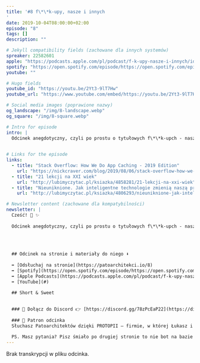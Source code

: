 ```yaml
---
title: '#8 f\*\*k-upy, nasze i innych
'
date: 2019-10-04T08:00:00+02:00
episode: "8"
tags: []
description: ""

# Jekyll compatibility fields (zachowane dla innych systemów)  
spreaker: 22582601
apple: "https://podcasts.apple.com/pl/podcast/f-k-upy-nasze-i-innych/id1477067604?i=1000452234351&l=pl"
spotify: "https://open.spotify.com/episode/https://open.spotify.com/episode/3fHCc3M41UbM23DIJt0fvc"
youtube: ""

# Hugo fields  
youtube_id: "https://youtu.be/2Yt3-9lT7Hw"
youtube_url: "https://www.youtube.com/embed/https://youtu.be/2Yt3-9lT7Hw?enablejsapi=1"

# Social media images (poprawione nazwy)
og_landscape: "/img/8-landscape.webp"
og_square: "/img/8-square.webp"

# Intro for episode
intro: |
  Odcinek anegdotyczny, czyli po prostu o tytułowych f\*\*k-upch - naszych i innych osób.
  

# Links for the episode
links:
  - title: "Stack Overflow: How We Do App Caching - 2019 Edition"
    url: "https://nickcraver.com/blog/2019/08/06/stack-overflow-how-we-do-app-caching/"
  - title: "21 lekcji na XXI wiek"
    url: "http://lubimyczytac.pl/ksiazka/4858281/21-lekcji-na-xxi-wiek"
  - title: "Nieuniknione. Jak inteligentne technologie zmienią naszą przyszłość"
    url: "http://lubimyczytac.pl/ksiazka/4806293/nieuniknione-jak-inteligentne-technologie-zmienia-nasza-przyszlosc"

# Newsletter content (zachowane dla kompatybilności)
newsletter: |
  Cześć! 👋 ✨
  
  Odcinek anegdotyczny, czyli po prostu o tytułowych f\*\*k-upch - naszych i innych osób.
  
  
  
  
  ## Odcinek na stronie i materiały do niego ⬇️
  
  ➡️ [Odsłuchaj na stronie](https://patoarchitekci.io/8)
  ➡️ [Spotify](https://open.spotify.com/episode/https://open.spotify.com/episode/3fHCc3M41UbM23DIJt0fvc)
  ➡️ [Apple Podcasts](https://podcasts.apple.com/pl/podcast/f-k-upy-nasze-i-innych/id1477067604?i=1000452234351&l=pl)
  ➡️ [YouTube](#)
  
  ## Short & Sweet
  

  ### 🤝 Dołącz do Discord 👉 [https://discord.gg/78zPcEaP22](https://discord.gg/78zPcEaP22)
  
  ### 🏢 Patron odcinka
  Słuchasz Patoarchitektów dzięki PROTOPII – firmie, w której Łukasz i Szymon działają na co dzień, wspierając zespoły IT na każdym etapie: od projektowania, przez wdrożenia i migracje, aż po optymalizację i zabezpieczenia. Oferujemy też mentoring i szkolenia dostosowane do potrzeb każdej firmy, niezależnie od wielkości. Sprawdź nas: [protopia.tech](https://protopia.tech/)
  
  PS. Masz pytania? Pisz śmiało po drugiej stronie to nie bot na bazie GPT czy Claude 😎
---
```


Brak transkrypcji w pliku odcinka.
